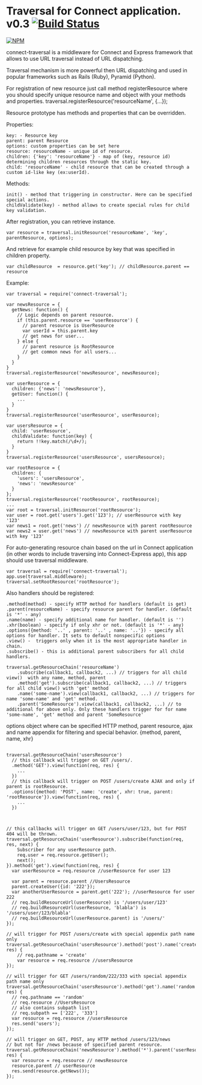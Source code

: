 Traversal for Connect application. v0.3 [![Build Status](https://travis-ci.org/dmnorc/connect-traversal.png)](https://travis-ci.org/dmnorc/connect-traversal)
=================
[![NPM](https://nodei.co/npm/connect-traversal.png?stars&downloads)](https://nodei.co/npm/connect-traversal/)

connect-traversal is a middleware for Connect and Express framework that allows to use URL traversal instead of URL dispatching.

Traversal mechanism is more powerful then URL dispatching and used in popular frameworks such as Rails (Ruby), Pyramid (Python).

For registration of new resource just call method registerResource where you should specify unique resource name and object with your methods and properties.
traversal.registerResource('resourceName', {...});

Resource prototype has methods and properties that can be overridden.

Properties:
```
key: - Resource key
parent: parent Resource
options: custom properties can be set here
resource: resourceName - unique id of resource.
children: {'key': 'resourceName'} - map of (key, resource id) determining children resources through the static key.
child: 'resourceName' - child resource that can be created through a custom id-like key (ex:userId).
```
Methods:
```
init() - method that triggering in constructor. Here can be specified special actions.
childValidate(key) - method allows to create special rules for child key validation.
```
After registration, you can retrieve instance.
```
var resource = traversal.initResource('resourceName', 'key', parentResource, options);
```
And retrieve for example child resource by key that was specified in children property.
```
var childResource  = resource.get('key'); // childResource.parent == resource
```

Example:
```
var traversal = require('connect-traversal');

var newsResource = {
  getNews: function() {
    // Logic depends on parent resource.
    if (this.parent.resource == 'userResource') {
      // parent resource is UserResource
      var userId = this.parent.key
      // get news for user...
    } else {
      // parent resource is RootResource
      // get common news for all users...
    }
  }
}
traversal.registerResource('newsResource', newsResource);

var userResource = {
  children: {'news': 'newsResource'},
  getUser: function() {
    ...
  }
}
traversal.registerResource('userResource', userResource);

var usersResource = {
  child: 'userResource',
  childValidate: function(key) {
    return !!key.match(/\d+/);
  }
}
traversal.registerResource('usersResource', usersResource);

var rootResource = {
  children: {
    'users': 'usersResource',
    'news': 'newsResource'
  }
};
traversal.registerResource('rootResource', rootResource);
...
var root = traversal.initResource('rootResource');
var user = root.get('users').get('123'); // userResource with key '123'
var news1 = root.get('news') // newsResource with parent rootResource
var news2 = user.get('news') // newsResource with parent userResource with key '123'
```

For auto-generating resource chain based on the url in Connect application (in other words to include traversing into Connect-Express app), this app should use traversal middleware.
```
var traversal = require('connect-traversal');
app.use(traversal.middleware);
traversal.setRootResource('rootResource');
```
Also handlers should be registered:
```
.method(method) - specify HTTP method for handlers (default is get)
.parent(resourceName) - specify resource parent for handler. (default is '*' - any)
.name(name) - specify additional name for handler. (default is '')
.xhr(boolean) - specify if only xhr or not. (default is '*' - any)
.options({method: '..' , parent: '..' , name: '..'}) - specify all options for handler. It sets to default nonspecific options
.view() -  triggers only when it is the most appropriate handler in chain.
.subscribe() - this is additional parent subscribers for all child handlers.

traversal.getResourceChain('resourceName')
    .subscribe(callback1, callback2, ...) // triggers for all child view()  with any name, method, parent
    .method('get').subscribe(callback1, callback2, ...) // triggers for all child view() with 'get' method
    .name('some-name').view(callback1, callback2, ...) // triggers for name 'some-name' and 'get' method.
    .parent('SomeResource').view(callback1, callback2, ...) // to additional for above only. Only these handlers trigger for for name 'some-name', 'get' method and parent 'SomeResource'
```
options object where can be specified HTTP method, parent resource, ajax and name appendix for filtering and special behavior.
{method, parent, name, xhr}
```

traversal.getResourceChain('usersResource')
  // this callback will trigger on GET /users/.
  .method('GET').view(function(req, res) {
    ...
  })
  // this callback will trigger on POST /users/create AJAX and only if parent is rootResource.
  .options({method: 'POST', name: 'create', xhr: true, parent: 'rootResource'}).view(function(req, res) {
    ...
  })
  


// this callbacks will trigger on GET /users/user/123, but for POST 404 will be thrown.
traversal.getResourceChain('userResource').subscribe(function(req, res, next) {
    Subscriber for any userResource path.
    req.user = req.resource.getUser();
    next();
}).method('get').view(function(req, res) {
  var userResource = req.resource //userResource for user 123
  
  var parent = resource.parent //UsersResource
  parent.createUser({id: '222'});
  var anotherUserResource = parent.get('222'); //userResource for user 222
  // req.buildResourceUrl(userResource) is '/users/user/123'
  // req.buildResourceUrl(userResource, 'blabla') is '/users/user/123/blabla'
  // req.buildResourceUrl(userResource.parent) is '/users/'
});

// will trigger for POST /users/create with special appendix path name only
traversal.getResourceChain('usersResource').method('post').name('create').view(function(req, res) {
    // req.pathname = 'create'
    var resource = req.resource //usersResource
});

// will trigger for GET /users/random/222/333 with special appendix path name only
traversal.getResourceChain('usersResource').method('get').name('random').view(function(req, res) {
  // req.pathname == 'random'
  // req.resource //UsersResource
  // also contains subpath list
  // req.subpath == ['222', '333']
  var resource = req.resource //usersResource
  res.send('users');
});

// will trigger on GET, POST, any HTTP method /users/123/news
// but not for /news because of specified parent resource.
traversal.getResourceChain('newsResource').method('*').parent('userResource').view(function(req, res) {
  var resource = req.resource // newsResource
  resource.parent // userResource
  res.send(resource.getNews());
});
```



